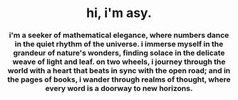 <html>
  <head></head>
  <body>
    <div align="center">
      <h1>hi, i'm asy.</h1>
      <h3>i'm a seeker of mathematical elegance, where numbers dance in the quiet rhythm of the universe.
        i immerse myself in the grandeur of nature's wonders, finding solace in the delicate weave of light and leaf.
        on two wheels, i journey through the world with a heart that beats in sync with the open road;
        and in the pages of books, i wander through realms of thought, where every word is a doorway to new horizons.</h3>
    </div>
  </body>
</html>
